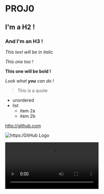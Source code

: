 

# PROJ0
## I'm a H2 !
### And I'm an H3 !



*This text will be in italic*

_This one too !_

**This one will be bold !**

*Look what **you** can do !*

> This is
> a
> quote

* unordered
* list
	* item 2a
	* item 2b

http://github.com

![https:/GitHub Logo](https://imgur.com/MkjMySg.png)

![floppy cat](https://i.imgur.com/vbXIvqb.mp4)
